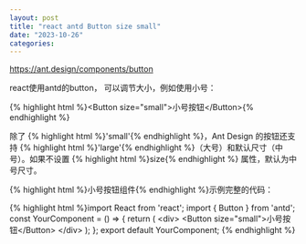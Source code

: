 ```yaml
---
layout: post
title: "react antd Button size small"
date: "2023-10-26"
categories: 
---
```

<p><a href="https://ant.design/components/button">https://ant.design/components/button</a></p>
<p>react使用antd的button， 可以调节大小，例如使用小号：</p>
{% highlight html %}&lt;Button size=&quot;small&quot;&gt;小号按钮&lt;/Button&gt;{% endhighlight %}
<p>除了 {% highlight html %}&#39;small&#39;{% endhighlight %}，Ant Design 的按钮还支持 {% highlight html %}&#39;large&#39;{% endhighlight %}（大号）和默认尺寸（中号）。如果不设置 {% highlight html %}size{% endhighlight %} 属性，默认为中号尺寸。</p>
<p>{% highlight html %}小号按钮组件{% endhighlight %}示例完整的代码：</p>
{% highlight html %}import React from &#39;react&#39;;
import { Button } from &#39;antd&#39;;
const YourComponent = () =&gt; {
return (
&lt;div&gt;
&lt;Button size=&quot;small&quot;&gt;小号按钮&lt;/Button&gt;
&lt;/div&gt;
);
};
export default YourComponent;
{% endhighlight %}
